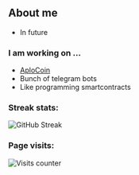 ## About me
- In future
### I am working on ...
- [AploCoin](https://github.com/AploCoin)
- Bunch of telegram bots
- Like programming smartcontracts

### Streak stats:
![GitHub Streak](https://github-readme-streak-stats-three-nu.vercel.app/?user=MetrisVailore&theme=tokyonight&hide_border=true)
### Page visits:
![Visits counter](https://profile-counter.glitch.me/%7BMetrisVailore%7D/count.svg)
